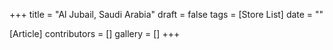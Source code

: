 +++
title = "Al Jubail, Saudi Arabia"
draft = false
tags = [Store List]
date = ""

[Article]
contributors = []
gallery = []
+++